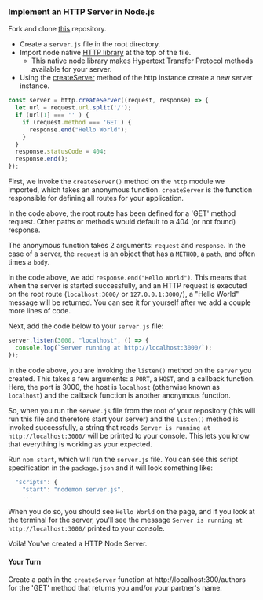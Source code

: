 ### Implement an HTTP Server in Node.js

Fork and clone [this](https://github.com/gSchool/usaf-sdi-node-server-starter) repository. 
<!--BEGIN CHALLENGE-->

* Create a `server.js` file in the root directory.
* Import node native [HTTP library](https://nodejs.org/api/http.html) at the top of the file.
  * This native node library makes Hypertext Transfer Protocol methods available for your server.
* Using the [createServer](https://nodejs.org/api/http.html#httpcreateserveroptions-requestlistener) method of the http instance create a new server instance.

```js 
const server = http.createServer((request, response) => {
  let url = request.url.split('/');
  if (url[1] === '' ) {
    if (request.method === 'GET') {
      response.end("Hello World");
    }
  }
  response.statusCode = 404;
  response.end();
});
```

First, we invoke the `createServer()` method on the `http` module we imported, which takes an anonymous function. `createServer` is the function responsible for defining all routes for your application.

In the code above, the root route has been defined for a 'GET' method request. Other paths or methods would default to  a 404 (or not found) response.

The anonymous function takes 2 arguments: `request` and `response`. In the case of a  server, the `request` is an object that has a `METHOD`, a `path`, and often times a `body`.

In the code above, we add `response.end("Hello World")`. This means that when the server is started successfully, and an HTTP request is executed on the root route (`localhost:3000/` or `127.0.0.1:3000/`), a "Hello World" message will be returned. You can see it for yourself after we add a couple more lines of code. 

Next, add the code below to your `server.js` file: 

```js 
server.listen(3000, "localhost", () => {
  console.log(`Server running at http://localhost:3000/`);
});
```

In the code above, you are invoking the `listen()` method on the `server` you created. This takes a few arguments: a `PORT`, a `HOST`, and a callback function. Here, the port is 3000, the host is `localhost` (otherwise known as `localhost`) and the callback function is another anonymous function.

So, when you run the `server.js` file from the root of your repository (this will run this file and therefore start your server) and the `listen()` method is invoked successfully, a string that reads `Server is running at http://localhost:3000/` will be printed to your console. This lets you know that everything is working as your expected.

Run `npm start`, which will run the `server.js` file. You can see this script specification in the `package.json` and it will look something like:

```js 
  "scripts": {
    "start": "nodemon server.js",
    ...
```

When you do so, you should see `Hello World` on the page, and if you look at the terminal for the server, you'll see the message `Server is running at http://localhost:3000/` printed to your console.

Voila! You've created a HTTP Node Server.

#### Your Turn

Create a path in the `createServer` function at http://localhost:300/authors for the 'GET' method that returns you and/or your partner's name.
